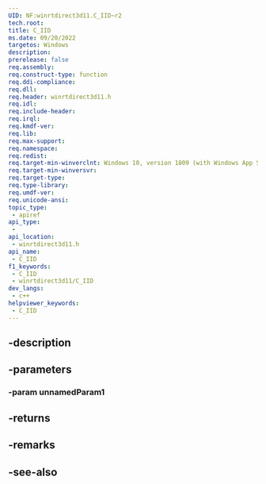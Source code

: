 ```yaml
---
UID: NF:winrtdirect3d11.C_IID~r2
tech.root: 
title: C_IID
ms.date: 09/20/2022
targetos: Windows
description: 
prerelease: false
req.assembly: 
req.construct-type: function
req.ddi-compliance: 
req.dll: 
req.header: winrtdirect3d11.h
req.idl: 
req.include-header: 
req.irql: 
req.kmdf-ver: 
req.lib: 
req.max-support: 
req.namespace: 
req.redist: 
req.target-min-winverclnt: Windows 10, version 1809 (with Windows App SDK 1.0 Preview 1 or later)
req.target-min-winversvr: 
req.target-type: 
req.type-library: 
req.umdf-ver: 
req.unicode-ansi: 
topic_type:
 - apiref
api_type:
 - 
api_location:
 - winrtdirect3d11.h
api_name:
 - C_IID
f1_keywords:
 - C_IID
 - winrtdirect3d11/C_IID
dev_langs:
 - c++
helpviewer_keywords:
 - C_IID
---
```


## -description

## -parameters

### -param unnamedParam1

## -returns

## -remarks

## -see-also

